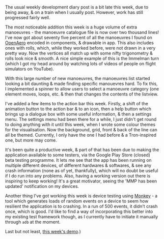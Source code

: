 The usual weekly development diary post is a bit late this week, due to being away, & on a train when I usually post. However, work has still progressed fairly well.

The most noticeable addition this week is a huge volume of extra manoeuvres - the manoeuvre catalogue file is now over two thousand lines! I've now got about seventy five percent of all the manoeuvres I found on [OpenAero](http://openaero.net) encoded in components, & drawable in app. This also includes ones with rolls, which, while they worked before, were not drawn in a very pretty way. Now the vertices all match up with some nifty trigonometry & rolls look nice & smooth. A nice simple example of this is the Immelman turn (which I got my head around by watching lots of videos of people on flight simulators on YouTube).

With this large number of new manoeuvres, the manoeuvres list started looking a bit daunting & made finding specific manouevres hard. To fix this, I implemented a spinner to allow users to select a manoeuvre category (one element moves, loops, etc. & then that changes the contents of the listview.

I've added a few items to the action bar this week. Firstly, a shift of the animation button to the action bar & to an icon, then a help button which brings up a dialogue box with some useful information, & then a settings menu. The settings menu had been there for a while, I just didn't get round to doing anything with it until this week, when I wrote some colour themes for the visualisation. Now the background, grid, front & back of the line can all be themed. Currently, I only have the one I had before & a Tron-inspired one, but more may come.

It's been quite a productive week, & part of that has been due to making the application available to some testers, via the Google Play Store (closed) beta testing programme. It lets me see that the app has been running on multiple different devices, of different hardwares & softwares, & see any crash information (none as of yet, thankfully), which will no doubt be useful if I do run into any problems. Also, having a working version out there is inspiring to keep working! It's a great motivator, seeing the 'MMP has been updated' notification on my devices.

Another thing I've got working this week is device testing using [Monkey](https://developer.android.com/tools/help/monkey.html) - a tool which generates loads of random events on a device to seem how resilient the application is to crashing. In a run of 500 events, it didn't crash once, which is good. I'd like to find a way of incorporating this better into my existing test framework though, as I currently have to initiate it manually through `adb` at the moment.

Last but not least, [this week's demo](https://www.youtube.com/watch?v=2vzyJESAEvU&index=6&list=PLFyZMqjrwPwacU4OqQyIyKR6jJGp6z2Kw).)
